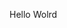 Hello Wolrd
























































































































































































































































































































































































































































































































































































































































































































































































































































































































































































































































































































































































































































































































































































































































































































































































































































































































































































































